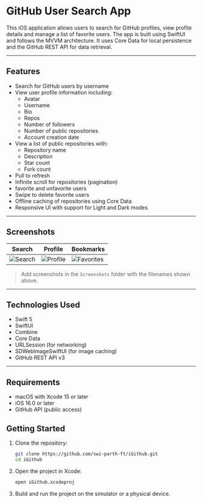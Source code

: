 # GitHub User Search App

This iOS application allows users to search for GitHub profiles, view profile details and manage a list of favorite users. The app is built using SwiftUI and follows the MVVM architecture. It uses Core Data for local persistence and the GitHub REST API for data retrieval.

---

## Features

- Search for GitHub users by username
- View user profile information including:
  - Avatar
  - Username
  - Bio
  - Repos
  - Number of followers
  - Number of public repositories
  - Account creation date
- View a list of public repositories with:
  - Repository name
  - Description
  - Star count
  - Fork count
- Pull to refresh
- Infinite scroll for repositories (pagination)
- favorite and unfavorite users
- Swipe to delete favorite users
- Offline caching of repositories using Core Data
- Responsive UI with support for Light and Dark modes

---

## Screenshots

| Search | Profile | Bookmarks |
|--------|---------|-----------|
| ![Search](Screenshots/search.jpeg) | ![Profile](Screenshots/profile.jpeg) | ![Favorites](Screenshots/bookmarks.jpeg) |

> Add screenshots in the `Screenshots` folder with the filenames shown above.

---

## Technologies Used

- Swift 5
- SwiftUI
- Combine
- Core Data
- URLSession (for networking)
- SDWebImageSwiftUI (for image caching)
- GitHub REST API v3

---

## Requirements

- macOS with Xcode 15 or later
- iOS 16.0 or later
- GitHub API (public access)

## Getting Started

1. Clone the repository:
   ```bash
   git clone https://github.com/swi-parth-ft/iGithub.git
   cd iGithub
   
2. Open the project in Xcode:
   ```bash
   open iGithub.xcodeproj

3. Build and run the project on the simulator or a physical device.
